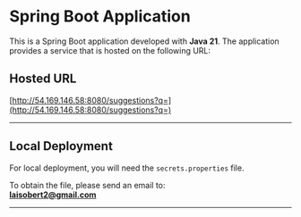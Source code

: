# Spring Boot Application

This is a Spring Boot application developed with **Java 21**. The application provides a service that is hosted on the following URL:

## Hosted URL

[http://54.169.146.58:8080/suggestions?q=](http://54.169.146.58:8080/suggestions?q=)

---

## Local Deployment

For local deployment, you will need the `secrets.properties` file.

To obtain the file, please send an email to:  
**[laisobert2@gmail.com](mailto:laisobert2@gmail.com)**

---
